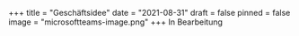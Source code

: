 +++
title = "Geschäftsidee"
date = "2021-08-31"
draft = false
pinned = false
image = "microsoftteams-image.png"
+++
In Bearbeitung